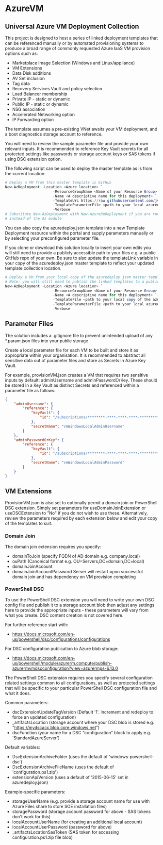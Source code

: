 # AzureVM

## Universal Azure VM Deployment Collection

This project is designed to host a series of linked deployment templates that can be referenced manually or by automated provisioning systems to produce a broad range of commonly requested Azure IaaS VM provision options such as:

* Marketplace Image Selection (Windows and Linux/appliance)
* VM Extensions
* Data Disk additions
* AV Set inclusion
* Tag data
* Recovery Services Vault and policy selection
* Load Balancer membership
* Private IP - static or dynamic
* Public IP - static or dynamic
* NSG association
* Accelerated Networking option
* IP Forwarding option

The template assumes a pre-existing VNet awaits your VM deployment, and a boot diagnostics storage account to reference.

You will need to review the sample parameter file and provide your own relevant inputs. It is recommended to reference Key Vault secrets for all protected settings like passwords or storage account keys or SAS tokens if using DSC extension option.

The following script can be used to deploy the master template as is from the current location:

```PowerShell
# Deploy a VM from this master template in GitHub
New-AzDeployment -Location <Azure location> `
                      -ResourceGroupName <Name of your Resource Group> `
                      -Name <A descriptive name for this deployment> `
                      -TemplateUri https://raw.githubusercontent.com/jvta/AzureVM/master/azuredeploy.json `
                      -TemplateParameterFile <path to your local azuredeploy.network.parameters.json file> `
                      -Verbose
# Substitute New-AzDeployment with New-AzureRmDeployment if you are running the old AzureRm PowerShell module
# instead of the Az module
```

You can also copy the azuredeploy.json template into a new Template Deployment resource within the portal and supply parameters manually or by selecting your preconfigured parameter file.

If you clone or download this solution locally to insert your own edits you will still need to provide a publicly accessible path to your files e.g. a public GitHub repo of your own. Be sure to also update the templateLink variable in your copy of the azuredeploy.json master template to reflect your updated template collection location.

```PowerShell
# Deploy a VM from your local copy of the azuredeploy.json master template
# Note: you will still need to publish the linked templates to a public location
New-AzDeployment -Location <Azure location> `
                      -ResourceGroupName <Name of your Resource Group> `
                      -Name <A descriptive name for this deployment> `
                      -TemplateFile <path to your local copy of the azuredeploy.json file> `
                      -TemplateParameterFile <path to your local azuredeploy.parameters.json file> `
                      -Verbose
```

## Parameter Files
The solution includes a .gitignore file to prevent unintended upload of any *.param.json files into your public storage

Create a local parameter file for each VM to be built and store it as appropriate within your organisation. It is recommended to abstract all sensitive data out of parameter files and store as Secrets in Azure Key Vault.

For example, provisionVM.json creates a VM that requires two sensitive inputs by default: adminUsername and adminPasswordOrKey. These should be stored in a Key Vault as distinct Secrets and referenced within a parameter file as follows:

```JSON
{
    "adminUsername": {
        "reference": {
            "keyVault": {
                "id": "/subscriptions/********-****-****-****-************/resourceGroups/testrg/providers/Microsoft.KeyVault/vaults/testKeyVault"
            },
            "secretName": "vmWindowsLocalAdminUsername"
        }
    },
    "adminPasswordOrKey": {
        "reference": {
            "keyVault": {
                "id": "/subscriptions/********-****-****-****-************/resourceGroups/testrg/providers/Microsoft.KeyVault/vaults/testKeyVault"
            },
            "secretName": "vmWindowsLocalAdminPassword"
        }
    }
}
```

## VM Extensions
ProvisionVM.json is also set to optionally permit a domain join or PowerShell DSC extension. Simply set parameters for useDomainJoinExtension or useDSCExtension to "No" if you do not wish to use these. Alternatively, review the parameters required by each extension below and edit your copy of the templates to suit.

### Domain Join
The domain join extension requires you specify:
* domainToJoin (specify FQDN of AD domain e.g. company.local)
* ouPath (Canonical format e.g. OU=Servers,DC=domain,DC=local)
* domainJoinAccount
* domainJoinAccountPassword
Server will restart upon successful domain join and has dependency on VM provision completing

### PowerShell DSC
To use the PowerShell DSC extension you will need to write your own DSC config file and publish it to a storage account blob then adjust any settings here to provide the appropriate inputs - these parameters will vary from what you create. DSC content creation is not covered here.

For further reference start with:
* https://docs.microsoft.com/en-us/powershell/dsc/configurations/configurations

For DSC configuration publication to Azure blob storage:
* https://docs.microsoft.com/en-us/powershell/module/azurerm.compute/publish-azurermvmdscconfiguration?view=azurermps-6.13.0

The PowerShell DSC extension requires you specify several configuration related settings common to all configurations, as well as protected settings that will be specific to your particular PowerShell DSC configuration file and what it does.

Common parameters:
* dscExtensionUpdateTagVersion (Default '1'. Increment and redeploy to force an updated configuration)
* _artifactsLocation (storage account where your DSC blob is stored e.g. "https://mydscacc.blob.core.windows.net")
* dscFunction (your name for a DSC "configuration" block to apply e.g. 'StandardAzureServer')

Default variables:
* DscExtensionArchiveFolder (uses the default of 'windows-powershell-dsc')
* DscExtensionArchiveFileName (uses the default of 'configuration.ps1.zip')
* extensionApiVersion (uses a default of '2015-06-15' set in azuredeploy.json)

Example-specific parameters:
* storageUserName (e.g. provide a storage account name for use with Azure Files share to store SOE installation files)
* storagePassword (storage account password for above - SAS tokens don't work for this)
* localAccountUserName (for creating an additional local account)
* localAccountUserPassword (password for above)
* _artifactsLocationSasToken (SAS token for accessing configuration.ps1.zip file blob)
